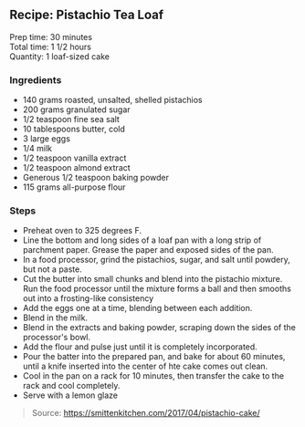 ## Recipe: Pistachio Tea Loaf
Prep time: 30 minutes  
Total time: 1 1/2 hours  
Quantity: 1 loaf-sized cake  

### Ingredients
 - 140 grams roasted, unsalted, shelled pistachios
 - 200 grams granulated sugar
 - 1/2 teaspoon fine sea salt
 - 10 tablespoons butter, cold
 - 3 large eggs
 - 1/4 milk
 - 1/2 teaspoon vanilla extract
 - 1/2 teaspoon almond extract
 - Generous 1/2 teaspoon baking powder
 - 115 grams all-purpose flour

### Steps
 - Preheat oven to 325 degrees F.
 - Line the bottom and long sides of a loaf pan with a long strip of parchment paper. Grease the paper and exposed sides of the pan.
 - In a food processor, grind the pistachios, sugar, and salt until powdery, but not a paste.
 - Cut the butter into small chunks and blend into the pistachio mixture. Run the food processor until the mixture forms a ball and then smooths out into a frosting-like consistency
 - Add the eggs one at a time, blending between each addition.
 - Blend in the milk.
 - Blend in the extracts and baking powder, scraping down the sides of the processor's bowl.
 - Add the flour and pulse just until it is completely incorporated.
 - Pour the batter into the prepared pan, and bake for about 60 minutes, until a knife inserted into the center of hte cake comes out clean.
 - Cool in the pan on a rack for 10 minutes, then transfer the cake to the rack and cool completely.
 - Serve with a lemon glaze

> Source: https://smittenkitchen.com/2017/04/pistachio-cake/
